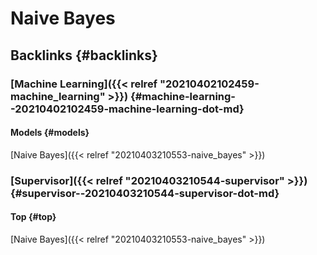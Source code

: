 # Naive Bayes


## Backlinks {#backlinks}


### [Machine Learning]({{< relref "20210402102459-machine_learning" >}}) {#machine-learning--20210402102459-machine-learning-dot-md}


#### Models {#models}

[Naive Bayes]({{< relref "20210403210553-naive_bayes" >}})


### [Supervisor]({{< relref "20210403210544-supervisor" >}}) {#supervisor--20210403210544-supervisor-dot-md}


#### Top {#top}

[Naive Bayes]({{< relref "20210403210553-naive_bayes" >}})
